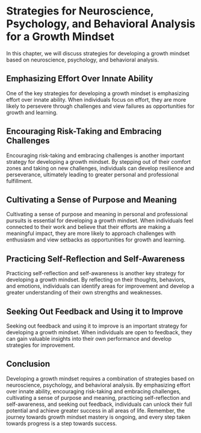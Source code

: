 Strategies for Neuroscience, Psychology, and Behavioral Analysis for a Growth Mindset
=============================================================================================================================================

In this chapter, we will discuss strategies for developing a growth mindset based on neuroscience, psychology, and behavioral analysis.

Emphasizing Effort Over Innate Ability
--------------------------------------

One of the key strategies for developing a growth mindset is emphasizing effort over innate ability. When individuals focus on effort, they are more likely to persevere through challenges and view failures as opportunities for growth and learning.

Encouraging Risk-Taking and Embracing Challenges
------------------------------------------------

Encouraging risk-taking and embracing challenges is another important strategy for developing a growth mindset. By stepping out of their comfort zones and taking on new challenges, individuals can develop resilience and perseverance, ultimately leading to greater personal and professional fulfillment.

Cultivating a Sense of Purpose and Meaning
------------------------------------------

Cultivating a sense of purpose and meaning in personal and professional pursuits is essential for developing a growth mindset. When individuals feel connected to their work and believe that their efforts are making a meaningful impact, they are more likely to approach challenges with enthusiasm and view setbacks as opportunities for growth and learning.

Practicing Self-Reflection and Self-Awareness
---------------------------------------------

Practicing self-reflection and self-awareness is another key strategy for developing a growth mindset. By reflecting on their thoughts, behaviors, and emotions, individuals can identify areas for improvement and develop a greater understanding of their own strengths and weaknesses.

Seeking Out Feedback and Using it to Improve
--------------------------------------------

Seeking out feedback and using it to improve is an important strategy for developing a growth mindset. When individuals are open to feedback, they can gain valuable insights into their own performance and develop strategies for improvement.

Conclusion
----------

Developing a growth mindset requires a combination of strategies based on neuroscience, psychology, and behavioral analysis. By emphasizing effort over innate ability, encouraging risk-taking and embracing challenges, cultivating a sense of purpose and meaning, practicing self-reflection and self-awareness, and seeking out feedback, individuals can unlock their full potential and achieve greater success in all areas of life. Remember, the journey towards growth mindset mastery is ongoing, and every step taken towards progress is a step towards success.
